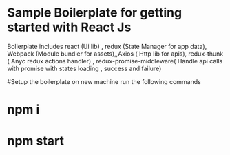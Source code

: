 # Sample Boilerplate for getting started with React Js

Bolierplate includes 
react (Ui lib) , redux (State Manager for app data), Webpack (Module bundler for assets),,Axios ( Http lib for apis),
redux-thunk ( Anyc redux actions handler) ,
redux-promise-middleware( Handle api calls with promise with states loading , success and failure)

#Setup the boilerplate on new machine run the following commands

# npm i

# npm start

